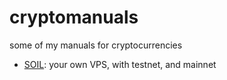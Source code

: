 # cryptomanuals
some of my manuals for cryptocurrencies

* [SOIL](SOIL): your own VPS, with testnet, and mainnet